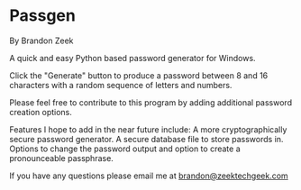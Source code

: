 Passgen
=======

By Brandon Zeek

A quick and easy Python based password generator for Windows.

Click the "Generate" button to produce a password between 8 and 16 characters with a random sequence of letters and numbers.

Please feel free to contribute to this program by adding additional password creation options.

Features I hope to add in the near future include:
  A more cryptographically secure password generator.
  A secure database file to store passwords in.
  Options to change the password output and option to create a pronounceable passphrase. 

If you have any questions please email me at brandon@zeektechgeek.com
